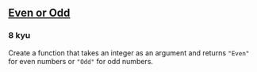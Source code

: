 <h2><a href=https://www.codewars.com/kata/53da3dbb4a5168369a0000fe/train/c target="_blank">Even or Odd</a></h2><h3>8 kyu</h3><p>Create a function that takes an integer as an argument and returns <code>"Even"</code> for even numbers or <code>"Odd"</code> for odd numbers.</p>